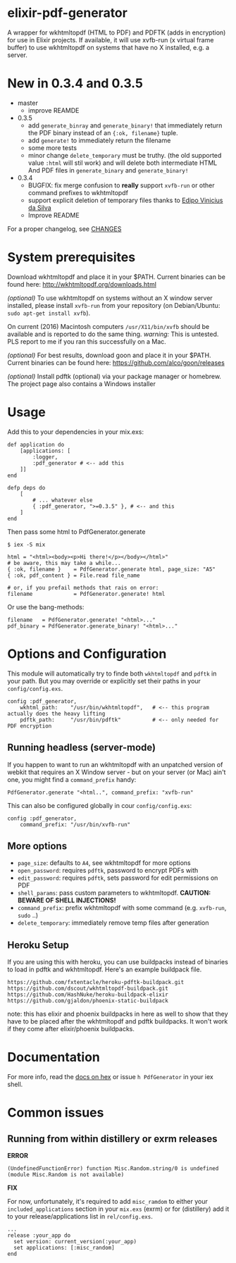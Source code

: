 # elixir-pdf-generator

A wrapper for wkhtmltopdf (HTML to PDF) and PDFTK (adds in encryption) for use
in Elixir projects. If available, it will use xvfb-run (x virtual frame buffer)
to use wkhtmltopdf on systems that have no X installed, e.g. a server.

# New in 0.3.4 and 0.3.5

  - master
    - improve REAMDE
  - 0.3.5
    - add `generate_binray` and `generate_binary!` that immediately return the
      PDF binary instead of an `{:ok, filename}` tuple.
    - add `generate!` to immediately return the filename
    - some more tests
    - minor change `delete_temporary` must be truthy. (the old supported value
      `:html` will stil work) and will delete both intermediate HTML And PDF
      files in `generate_binary` and `generate_binary!`
  - 0.3.4
    - BUGFIX: fix merge confusion to **really** support `xvfb-run` or other
      command prefixes to wkhtmltopdf
    - support explicit deletion of temporary files thanks to
      [Edipo Vinicius da Silva](https://github.com/edipox)
    - Improve README

For a proper changelog, see [CHANGES](CHANGES.md)

# System prerequisites

Download wkhtmltopdf and place it in your $PATH. Current binaries can be found
here: http://wkhtmltopdf.org/downloads.html

_(optional)_ To use wkhtmltopdf on systems without an X window server installed,
please install `xvfb-run` from your repository (on Debian/Ubuntu: `sudo apt-get
install xvfb`).

On current (2016) Macintosh computers `/usr/X11/bin/xvfb` should be available
and is reported to do the same thing. _warning:_ This is untested. PLS report to
me if you ran this successfully on a Mac.

_(optional)_ For best results, download goon and place it in your $PATH. Current
binaries can be found here: https://github.com/alco/goon/releases

_(optional)_ Install pdftk (optional) via your package manager or homebrew. The
project page also contains a Windows installer

# Usage

Add this to your dependencies in your mix.exs:

    def application do
        [applications: [
            :logger, 
            :pdf_generator # <-- add this
        ]]
    end
    
    defp deps do
        [
            # ... whatever else
            { :pdf_generator, ">=0.3.5" }, # <-- and this
        ]
    end

Then pass some html to PdfGenerator.generate

```
$ iex -S mix

html = "<html><body><p>Hi there!</p></body></html>"
# be aware, this may take a while...
{ :ok, filename }    = PdfGenerator.generate html, page_size: "A5"
{ :ok, pdf_content } = File.read file_name 

# or, if you prefail methods that rais on error:
filename             = PdfGenerator.generate! html
```

Or use the bang-methods:

```
filename   = PdfGenerator.generate! "<html>..."
pdf_binary = PdfGenerator.generate_binary! "<html>..."
```

# Options and Configuration

This module will automatically try to finde both `wkhtmltopdf` and `pdftk` in
your path. But you may override or explicitly set their paths in your
`config/config.exs`. 

```
config :pdf_generator,
    wkhtml_path:    "/usr/bin/wkhtmltopdf",   # <-- this program actually does the heavy lifting
    pdftk_path:     "/usr/bin/pdftk"          # <-- only needed for PDF encryption
```

## Running headless (server-mode)

If you happen to want to run an wkhtmltopdf with an unpatched version of webkit
that requires an X Window server - but on your server (or Mac) ain't one, you
might find a `command_prefix` handy:

```
PdfGenerator.generate "<html..", command_prefix: "xvfb-run" 
```

This can also be configured globally in cour `config/config.exs`:

```
config :pdf_generator,
    command_prefix: "/usr/bin/xvfb-run"
```

## More options
 
- `page_size`:        defaults to `A4`, see wkhtmltopdf for more options 
- `open_password`:    requires `pdftk`, password to encrypt PDFs with
- `edit_password`:    requires `pdftk`, sets password for edit permissions on PDF
- `shell_params`:     pass custom parameters to wkhtmltopdf. **CAUTION: BEWARE OF SHELL INJECTIONS!** 
- `command_prefix`:   prefix wkhtmltopdf with some command (e.g. `xvfb-run`, `sudo` ..)
- `delete_temporary`: immediately remove temp files after generation

## Heroku Setup

If you are using this with heroku, you can use buildpacks instead of binaries to load in pdftk and wkhtmltopdf. Here's an example buildpack file. 

```
https://github.com/fxtentacle/heroku-pdftk-buildpack.git
https://github.com/dscout/wkhtmltopdf-buildpack.git
https://github.com/HashNuke/heroku-buildpack-elixir
https://github.com/gjaldon/phoenix-static-buildpack
```

note: this has elixir and phoenix buildpacks in here as well to show that they have to be placed after the wkhtmltopdf and pdftk buildpacks. It won't work if they come after elixir/phoenix buildpacks.

# Documentation

For more info, read the [docs on hex](http://hexdocs.pm/pdf_generator) or issue
`h PdfGenerator` in your iex shell.

# Common issues

## Running from within distillery or exrm releases

**ERROR** 

`(UndefinedFunctionError) function Misc.Random.string/0 is undefined (module Misc.Random is not available)`

**FIX**

For now, unfortunately, it's required to add `misc_ramdom` to either your
`included_applications` section in your `mix.exs` (exrm) or for (distillery) add
it to your release/applications list in `rel/config.exs`.

```
...
release :your_app do
  set version: current_version(:your_app)
  set applications: [:misc_random]
end
```
